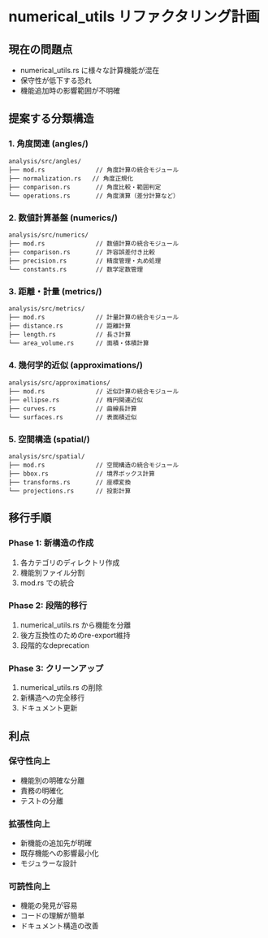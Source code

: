 # numerical_utils リファクタリング計画

## 現在の問題点
- numerical_utils.rs に様々な計算機能が混在
- 保守性が低下する恐れ
- 機能追加時の影響範囲が不明確

## 提案する分類構造

### 1. 角度関連 (angles/)
```
analysis/src/angles/
├── mod.rs              // 角度計算の統合モジュール
├── normalization.rs   // 角度正規化
├── comparison.rs       // 角度比較・範囲判定
└── operations.rs       // 角度演算（差分計算など）
```

### 2. 数値計算基盤 (numerics/)
```
analysis/src/numerics/
├── mod.rs              // 数値計算の統合モジュール
├── comparison.rs       // 許容誤差付き比較
├── precision.rs        // 精度管理・丸め処理
└── constants.rs        // 数学定数管理
```

### 3. 距離・計量 (metrics/)
```
analysis/src/metrics/
├── mod.rs              // 計量計算の統合モジュール
├── distance.rs         // 距離計算
├── length.rs           // 長さ計算
└── area_volume.rs      // 面積・体積計算
```

### 4. 幾何学的近似 (approximations/)
```
analysis/src/approximations/
├── mod.rs              // 近似計算の統合モジュール
├── ellipse.rs          // 楕円関連近似
├── curves.rs           // 曲線長計算
└── surfaces.rs         // 表面積近似
```

### 5. 空間構造 (spatial/)
```
analysis/src/spatial/
├── mod.rs              // 空間構造の統合モジュール
├── bbox.rs             // 境界ボックス計算
├── transforms.rs       // 座標変換
└── projections.rs      // 投影計算
```

## 移行手順

### Phase 1: 新構造の作成
1. 各カテゴリのディレクトリ作成
2. 機能別ファイル分割
3. mod.rs での統合

### Phase 2: 段階的移行
1. numerical_utils.rs から機能を分離
2. 後方互換性のためのre-export維持
3. 段階的なdeprecation

### Phase 3: クリーンアップ
1. numerical_utils.rs の削除
2. 新構造への完全移行
3. ドキュメント更新

## 利点

### 保守性向上
- 機能別の明確な分離
- 責務の明確化
- テストの分離

### 拡張性向上
- 新機能の追加先が明確
- 既存機能への影響最小化
- モジュラーな設計

### 可読性向上
- 機能の発見が容易
- コードの理解が簡単
- ドキュメント構造の改善